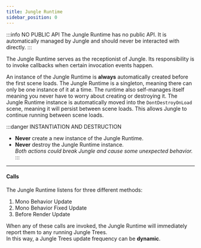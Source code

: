 ```yaml
---
title: Jungle Runtime
sidebar_position: 0
---
```


:::info NO PUBLIC API
The Jungle Runtime has no public API. It is automatically managed by Jungle and should never be interacted with directly.
:::

The Jungle Runtime serves as the receptionist of Jungle. Its responsibility is to invoke callbacks when certain invocation
events happen. 

An instance of the Jungle Runtime is **always** automatically created before the first scene loads. The Jungle Runtime 
is a singleton, meaning there can only be one instance of it at a time. The runtime also self-manages itself meaning you
never have to worry about creating or destroying it. The Jungle Runtime instance is automatically moved into the
`DontDestroyOnLoad` scene, meaning it will persist between scene loads. This allows Jungle to continue running between 
scene loads.

:::danger INSTANTIATION AND DESTRUCTION
- **Never** create a new instance of the Jungle Runtime.
- **Never** destroy the Jungle Runtime instance. 
<br />_Both actions could break Jungle and cause some unexpected behavior._
:::

---
#### Calls

The Jungle Runtime listens for three different methods:
1. Mono Behavior Update
2. Mono Behavior Fixed Update
3. Before Render Update

When any of these calls are invoked, the Jungle Runtime will immediately report them to any running Jungle Trees.
<br />In this way, a Jungle Trees update frequency can be **dynamic**.
